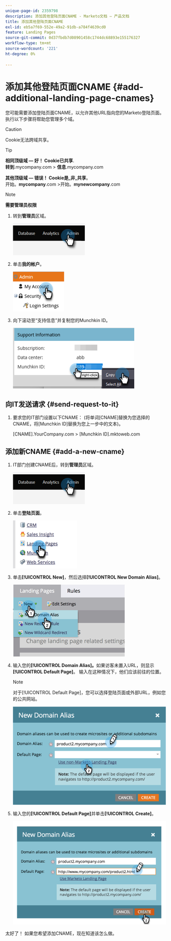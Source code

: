 ```yaml
---
unique-page-id: 2359798
description: 添加其他登陆页面CNAME - Marketo文档 — 产品文档
title: 添加其他登陆页面CNAME
exl-id: eb5a7f69-552e-49a2-91db-a784f4639cd0
feature: Landing Pages
source-git-commit: 0d37fbdb7d08901458c1744dc68893e155176327
workflow-type: tm+mt
source-wordcount: '221'
ht-degree: 0%

---
```


# 添加其他登陆页面CNAME {#add-additional-landing-page-cnames}

您可能需要添加登陆页面CNAME，以允许其他URL指向您的Marketo登陆页面。 执行以下步骤将帮助您管理多个域。

>[!CAUTION]
>
>Cookie无法跨域共享。

>[!TIP]
>
>**相同顶级域 — 好！ Cookie已共享**.<br/> **转到**.mycompany.com > **信息**.mycompany.com
>
>**其他顶级域 — 错误！ Cookie是&#x200B;_非_共享**。<br/>开始。**mycompany**.com >开始。**mynewcompany**.com

>[!NOTE]
>
>**需要管理员权限**

1. 转到&#x200B;**管理员**&#x200B;区域。

   ![](assets/add-additional-landing-page-cnames-1.png)

1. 单击&#x200B;**我的帐户**。

   ![](assets/add-additional-landing-page-cnames-2.png)

1. 向下滚动至“支持信息”并复制您的Munchkin ID。

   ![](assets/add-additional-landing-page-cnames-3.png)

## 向IT发送请求 {#send-request-to-it}

1. 要求您的IT部门设置以下CNAME： (将单词[CNAME]替换为您选择的CNAME，将[Munchkin ID]替换为您上一步中的文本)。

   [CNAME].YourCompany.com > [Munchkin ID].mktoweb.com

## 添加新CNAME {#add-a-new-cname}

1. IT部门创建CNAME后，转到&#x200B;**管理员**&#x200B;区域。

   ![](assets/add-additional-landing-page-cnames-4.png)

1. 单击&#x200B;**登陆页面**。

   ![](assets/add-additional-landing-page-cnames-5.png)

1. 单击&#x200B;**[!UICONTROL New]**，然后选择&#x200B;**[!UICONTROL New Domain Alias]**。

   ![](assets/add-additional-landing-page-cnames-6.png)

1. 输入您的&#x200B;**[!UICONTROL Domain Alias]。**&#x200B;如果访客未置入URL，则显示&#x200B;**[!UICONTROL Default Page]**。 输入在这种情况下，他们应该前往的位置。

   >[!NOTE]
   >
   >对于[!UICONTROL Default Page]，您可以选择登陆页面或外部URL，例如您的公共网站。

   ![](assets/add-additional-landing-page-cnames-7.png)

1. 输入您的&#x200B;**[!UICONTROL Default Page]**&#x200B;并单击&#x200B;**[!UICONTROL Create]**。

   ![](assets/add-additional-landing-page-cnames-8.png)

太好了！ 如果您希望添加CNAME，现在知道该怎么做。
